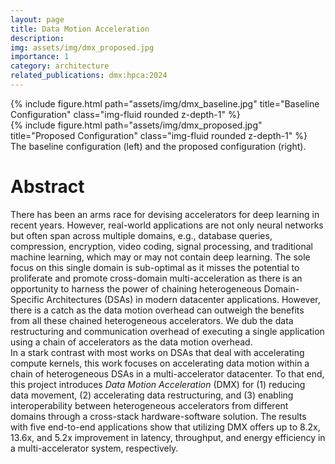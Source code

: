 ```yaml
---
layout: page
title: Data Motion Acceleration
description: 
img: assets/img/dmx_proposed.jpg
importance: 1
category: architecture
related_publications: dmx:hpca:2024
---
```


<div class="row">
    <div class="col-sm mt-3 mt-md-0">
        {% include figure.html path="assets/img/dmx_baseline.jpg" title="Baseline Configuration" class="img-fluid rounded z-depth-1" %}
    </div>
    <div class="col-sm mt-3 mt-md-0">
        {% include figure.html path="assets/img/dmx_proposed.jpg" title="Proposed Configuration" class="img-fluid rounded z-depth-1" %}
    </div>
</div>
<div class="caption">
    The baseline configuration (left) and the proposed configuration (right).
</div>

# Abstract
There has been an arms race for devising accelerators for deep learning in recent years. 
However, real-world applications are not only neural networks but often span across multiple domains, e.g., database queries, compression, encryption, video coding, signal processing, and traditional machine learning, which may or may not contain deep learning. 
The sole focus on this single domain is sub-optimal as it misses the potential to proliferate and promote cross-domain multi-acceleration as there is an opportunity to harness the power of chaining heterogeneous Domain- Specific Architectures (DSAs) in modern datacenter applications.
However, there is a catch as the data motion overhead can outweigh the benefits from all these chained heterogeneous accelerators.
We dub the data restructuring and communication overhead of executing a single application using a chain of accelerators as the data motion overhead.  
In a stark contrast with most works on DSAs that deal with accelerating compute kernels, this work focuses on accelerating data motion within a chain of heterogeneous DSAs in a multi-accelerator datacenter.
To that end, this project introduces *Data Motion Acceleration* (DMX) for (1) reducing data movement, (2) accelerating data restructuring, and (3) enabling interoperability between heterogeneous accelerators from different domains through a cross-stack hardware-software solution. 
The results with five end-to-end applications show that utilizing DMX offers up to 8.2x, 13.6x, and 5.2x improvement in latency, throughput, and energy efficiency in a multi-accelerator system, respectively.

